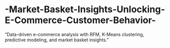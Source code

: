 # -Market-Basket-Insights-Unlocking-E-Commerce-Customer-Behavior-
“Data-driven e-commerce analysis with RFM, K-Means clustering, predictive modeling, and market basket insights.”
